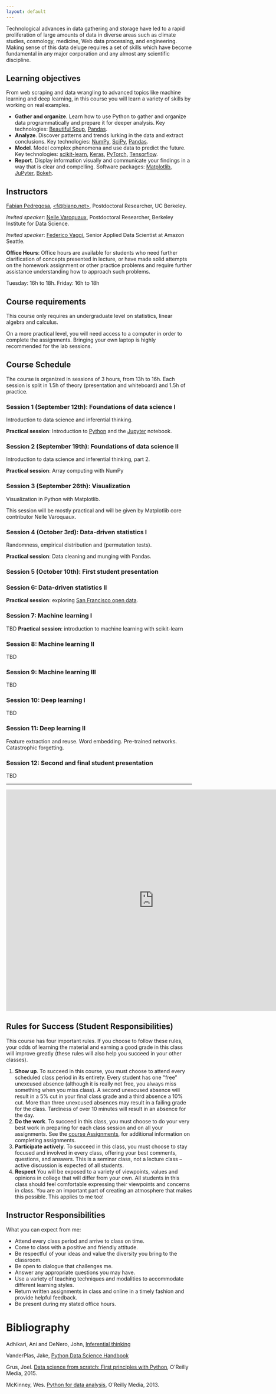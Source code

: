 ```yaml
---
layout: default
---
```


Technological advances in data gathering and storage have led
to a rapid proliferation of large amounts of data in diverse areas such as climate studies, cosmology, medicine, Web data processing, and engineering. Making sense of this data deluge requires a set of skills which have become fundamental in any major corporation and any almost any scientific discipline.



## Learning objectives

From web scraping and data wrangling to advanced topics like machine learning and deep learning, in this course you will learn a variety of skills by working on real examples.

* **Gather and organize**. Learn how to use Python to gather and organize data programmatically and prepare it for deeper analysis.
Key technologies: [Beautiful Soup](https://www.crummy.com/software/BeautifulSoup/), [Pandas](http://pandas.pydata.org/).
* **Analyze**. Discover patterns and trends lurking in the data and extract conclusions. Key technologies: [NumPy](http://www.numpy.org), [SciPy](https://scipy.org), [Pandas](http://pandas.pydata.org).
* **Model**. Model complex phenomena and use data to predict the future. Key technologies: [scikit-learn](http://scikit-learn.org), [Keras](https://keras.io/), [PyTorch](http://pytorch.org/), [Tensorflow](https://www.tensorflow.org/).
* **Report**. Display information visually and communicate your findings in a way that is clear and compelling. Software packages: [Matplotlib](http://matplotlib.org/), [JuPyter](http://jupyter.org/), [Bokeh](https://bokeh.pydata.org).

## Instructors
[Fabian Pedregosa](http://fa.bianp.net), [\<f@bianp.net\>](mailto:f@bianp.net), Postdoctoral Researcher, UC Berkeley.

<!-- [Laurent El Ghaoui](https://people.eecs.berkeley.edu/~elghaoui/)-->

_Invited speaker_: [Nelle Varoquaux](https://bids.berkeley.edu/people/nelle-varoquaux), Postdoctoral Researcher, Berkeley Institute for Data Science.

_Invited speaker_: [Federico Vaggi](https://www.linkedin.com/in/federico-vaggi-ba72a654/), Senior Applied Data Scientist at Amazon Seattle.

**Office Hours**: Office hours are available for students who need further clarification of concepts presented in lecture, or have made solid attempts on the homework assignment or other practice problems and require further assistance understanding how to approach such problems.

Tuesday: 16h to 18h.
Friday: 16h to 18h

## Course requirements

This course only requires an undergraduate level on statistics, linear algebra and calculus.

On a more practical level, you will need access to a computer in order to complete the assignments. Bringing your own laptop is highly recommended for the lab sessions.


## Course Schedule

The course is organized in sessions of 3 hours, from 13h to 16h. Each session is split in 1.5h of theory (presentation and whiteboard) and 1.5h of practice.


### Session 1 (September 12th): Foundations of data science I
Introduction to data science and inferential thinking.

**Practical session**: Introduction to [Python](https://www.python.org/) and the [Jupyter](http://jupyter.org/) notebook.

### Session 2 (September 19th): Foundations of data science II
Introduction to data science and inferential thinking, part 2.

**Practical session**: Array computing with NumPy

### Session 3 (September 26th): Visualization

Visualization in Python with Matplotlib.

This session will be mostly practical and will be given by Matplotlib core contributor Nelle Varoquaux.


### Session 4 (October 3rd): Data-driven statistics I
Randomness, empirical distribution and (permutation tests).

**Practical session**: Data cleaning and munging with Pandas.


### Session 5 (October 10th): First student presentation

### Session 6: Data-driven statistics II

**Practical session**: exploring [San Francisco open data](https://datasf.org).


### Session 7: Machine learning I
TBD
**Practical session**: introduction to machine learning with scikit-learn

### Session 8: Machine learning II
TBD


### Session 9: Machine learning III

TBD

### Session 10: Deep learning I
TBD

### Session 11: Deep learning II

Feature extraction and reuse. Word embedding. Pre-trained networks. Catastrophic forgetting.

### Session 12: Second and final student presentation
TBD

---

<iframe src="https://calendar.google.com/calendar/embed?src=6ihedkadh888fr6rch80hq8j44%40group.calendar.google.com&ctz=America/Los_Angeles" style="border: 0" width="800" height="600" frameborder="0" scrolling="no"></iframe>


## Rules	for	Success	(Student	Responsibilities)
This	course	has	four	important	rules.	If	you	choose	to	follow	these	rules,	your	odds	of	learning	the
material	and	earning	a	good	grade	in	this	class	will	improve	greatly	(these	rules	will	also	help	you
succeed	in	your	other	classes).			
1.	**Show	up**. To	succeed	in	this	course,	you	must	choose	to	attend	every	scheduled	class	period	in	its
entirety.	Every	student	has	one	"free”	unexcused	absence	(although	it	is	really	not	free,	you	always	miss
something	when	you	miss	class).		A	second	unexcused	absence	will	result	in	a	5%	cut	in	your	final	class
grade	and	a	third	absence	a	10%	cut.		More	than	three	unexcused	absences	may	result	in
a	failing	grade	for	the	class. Tardiness	of	over	10	minutes	will	result	in	an	absence	for
the	day.
2.	**Do	the	work**. To	succeed	in	this	class,	you	must	choose	to	do	your	very	best	work	in	preparing	for
each	class	session	and	on	all	your	assignments.		See	the [course	Assignments](/assignments.html),	for	additional	information on	completing	assignments.		
3.	**Participate	actively**. To	succeed	in	this	class,	you	must	choose	to	stay	focused	and	involved	in	every
class,	offering	your	best	comments,	questions,	and	answers.		This	is	a	seminar	class,	not	a	lecture	class
–	active	discussion	is	expected	of	all	students.
4. **Respect**		You	will	be	exposed	to	a	variety	of	viewpoints,	values	and	opinions	in	college	that	will	differ
from	your	own.	All	students	in	this	class	should	feel	comfortable	expressing	their	viewpoints	and
concerns	in	class.	You	are	an	important	part	of	creating	an	atmosphere	that	makes	this	possible.		This
applies	to	me too!


## Instructor Responsibilities

What you can expect from me:

* Attend	every	class	period	and	arrive	to	class	on	time.
* Come	to	class	with	a positive and friendly attitude.
* Be	respectful	of	your	ideas	and	value	the	diversity	you	bring	to	the	classroom.
* Be	open	to	dialogue	that	challenges	me.
* Answer	any	appropriate	questions	you	may	have.
* Use	a	variety	of	teaching	techniques	and	modalities to	accommodate	different	learning	styles.
* Return	written	assignments	in	class	and	online	in	a	timely	fashion	and	provide	helpful	feedback.
* Be	present	during	my	stated	office	hours.


# Bibliography
Adhikari, Ani and DeNero, John, [Inferential thinking](https://www.inferentialthinking.com)

VanderPlas, Jake, [Python Data Science Handbook](https://github.com/jakevdp/PythonDataScienceHandbook)


Grus, Joel. [Data science from scratch: First principles with Python](http://shop.oreilly.com/product/0636920033400.do), O'Reilly Media, 2015.

McKinney, Wes. [Python for data analysis](http://www3.canisius.edu/~yany/python/Python4DataAnalysis.pdf), O'Reilly Media, 2013.

